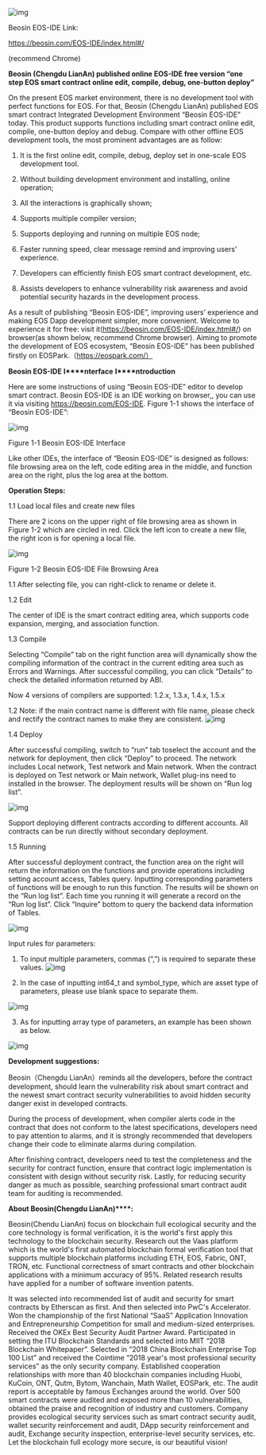 ![img](./img/pic-1.png)

Beosin EOS-IDE Link: 

<https://beosin.com/EOS-IDE/index.html#/>

(recommend Chrome)

 

 

**Beosin (Chengdu LianAn) published online EOS-IDE free version “one step EOS smart contract online edit, compile, debug, one-button deploy”**

 

 

On the present EOS market environment, there is no development tool with perfect functions for EOS. For that, Beosin (Chengdu LianAn) published EOS smart contract Integrated Development Environment “Beosin EOS-IDE” today. This product supports functions including smart contract online edit, compile, one-button deploy and debug. Compare with other offline EOS development tools, the most prominent advantages are as follow: 

 

1. It is the first online edit, compile, debug, deploy set in one-scale EOS development tool.

 

2. Without building development environment and installing, online operation; 

 

3. All the interactions is graphically shown; 

 

4. Supports multiple compiler version; 

 

5. Supports deploying and running on multiple EOS node; 

 

6. Faster running speed, clear message remind and improving users’ experience.

 

7. Developers can efficiently finish EOS smart contract development, etc.

 

8. Assists developers to enhance vulnerability risk awareness and avoid potential security hazards in the development process.

 

As a result of publishing “Beosin EOS-IDE”, improving users’ experience and making EOS Dapp development simpler, more convenient. Welcome to experience it for free: visit it(https://beosin.com/EOS-IDE/index.html#/) on browser(as shown below, recommend Chrome browser). Aiming to promote the development of EOS ecosystem, “Beosin EOS-IDE” has been published firstly on EOSPark.（https://eospark.com/）

 

 

**Beosin EOS-IDE** **I****nterface** **I****ntroduction**

 

Here are some instructions of using “Beosin EOS-IDE” editor to develop smart contract. Beosin EOS-IDE is an IDE working on browser,, you can use it via visiting <https://beosin.com/EOS-IDE>. Figure 1-1 shows the interface of “Beosin EOS-IDE”:

 

![img](/img/图片2.png) 

Figure 1-1 Beosin EOS-IDE Interface

 

Like other IDEs, the interface of “Beosin EOS-IDE” is designed as follows: file browsing area on the left, code editing area in the middle, and function area on the right, plus the log area at the bottom.

 

**Operation Step****s****:**

1.1 Load local files and create new files

 

There are 2 icons on the upper right of file browsing area as shown in Figure 1-2 which are circled in red. Click the left icon to create a new file, the right icon is for opening a local file.

 

![img](./img/图片3.png) 

Figure 1-2 Beosin EOS-IDE File Browsing Area

 

 

1.1 After selecting file, you can right-click to rename or delete it. 

 

1.2 Edit

 

The center of IDE is the smart contract editing area, which supports code expansion, merging, and association function.

 

1.3 Compile

 

Selecting “Compile” tab on the right function area will dynamically show the compiling information of the contract in the current editing area such as Errors and Warnings. After successful compiling, you can click “Details” to check the detailed information returned by ABI.

 

 

Now 4  versions of compilers are supported: 1.2.x, 1.3.x, 1.4.x, 1.5.x 

 

1.2 Note: if the main contract name is different with file name, please check and rectify the contract names to make they are consistent. ![img](./img/图片4.png)

 

1.4 Deploy

 

After successful compiling, switch to “run” tab toselect the account and the network for deployment, then click “Deploy” to proceed. The network includes Local network, Test network and Main network. When the contract is deployed on Test network or Main network, Wallet plug-ins need to installed in the browser. The deployment results will be shown on “Run log list”.

![img](./img/图片5.png) 

 

 

Support deploying different contracts according to different accounts. All contracts can be run directly without secondary deployment. 

1.5 Running 

 

After successful deployment contract, the function area on the right will return the information on the functions and provide operations including setting account access, Tables query. Inputting corresponding parameters of functions will be enough to run this function. The results will be shown on the “Run log list”. Each time you running it will generate a record on the “Run log list”. Click “Inquire” bottom to query the backend data information of Tables.

![img](./img/图片6.png) 

Input rules for parameters:

 

1. To input multiple parameters, commas (“,”) is required to separate these values. ![img](./img/图片7.png)

 

 

2. In the case of inputting int64_t and symbol_type, which are asset type of parameters, please use blank space to separate them.

![img](./img/图片8.png) 

 

3. As for inputting array type of parameters, an example has been shown as below.

![img](./img/图片9.png) 

 

 

**Development suggestions:**

 

Beosin（Chengdu LianAn）reminds all the developers, before the contract development, should learn the vulnerability risk about smart contract and the newest smart contract security vulnerabilities to avoid hidden security danger exist in developed contracts.

 

During the process of development, when compiler alerts code in the contract that does not conform to the latest specifications, developers need to pay attention to alarms, and it is strongly recommended that developers change their code to eliminate alarms during compilation.

 

After finishing contract, developers need to test the completeness and the security for contract function, ensure that contract logic implementation is consistent with design without security risk. Lastly, for reducing security danger as much as possible, searching professional smart contract audit team for auditing is recommended. 

 

**About Beosin(****Chengdu LianAn****)****:**

 

Beosin(Chendu LianAn) focus on blockchain full ecological security and the core technology is formal verification, it is the world's first apply this technology to the blockchain security. Research out the Vaas platform which is the world's first automated blockchain formal verification tool that supports multiple blockchain platforms including ETH, EOS, Fabric, ONT, TRON, etc. Functional correctness of smart contracts and other blockchain applications with a minimum accuracy of 95%. Related research results have applied for a number of software invention patents.

 

It was selected into recommended list of audit and security for smart contracts by Etherscan as first. And then selected into PwC's Accelerator. Won the championship of the first National “SaaS” Application Innovation and Entrepreneurship Competition for small and medium-sized enterprises. Received the OKEx Best Security Audit Partner Award. Participated in setting the ITU Blockchain Standards and selected into MIIT “2018 Blockchain Whitepaper”. Selected in “2018 China Blockchain Enterprise Top 100 List” and received the Cointime “2018 year's most professional security services” as the only security company. Established cooperation relationships with more than 40 blockchain companies including Huobi, KuCoin, ONT, Qutm, Bytom, Wanchain, Math Wallet, EOSPark, etc. The audit report is acceptable by famous Exchanges around the world. Over 500 smart contracts were audited and exposed more than 10 vulnerabilities, obtained the praise and recognition of industry and customers. Company provides ecological security services such as smart contract security audit, wallet security reinforcement and audit, DApp security reinforcement and audit, Exchange security inspection, enterprise-level security services, etc. Let the blockchain full ecology more secure, is our beautiful vision!

 

 

 

 

 

 

 

 

 

 

 

 

 

 

 

 
